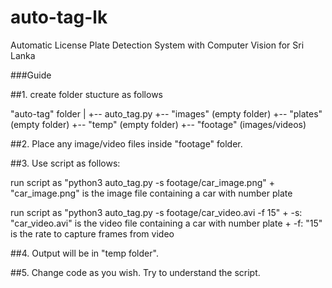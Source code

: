 # auto-tag-lk
Automatic License Plate Detection System with Computer Vision for Sri Lanka

###Guide

##1. create folder stucture as follows

"auto-tag" folder
  |
  +-- auto_tag.py
  +-- "images" (empty folder)
  +-- "plates" (empty folder)
  +-- "temp" (empty folder)
  +-- "footage" (images/videos)

##2. Place any image/video files inside "footage" folder.

##3. Use script as follows:

  run script as "python3 auto_tag.py -s footage/car_image.png"
    + "car_image.png" is the image file containing a car with number plate

  run script as "python3 auto_tag.py -s footage/car_video.avi -f 15"
    + -s: "car_video.avi" is the video file containing a car with number plate
    + -f: "15" is the rate to capture frames from video

##4. Output will be in "temp folder".

##5. Change code as you wish. Try to understand the script.